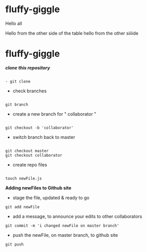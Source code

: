 # fluffy-giggle
Hello all 

Hello from the other side of the table 
hello from the other siiiide 

# fluffy-giggle


***clone this repository***

```

- git clone

```


- check branches 

``` 

git branch

```


- create a new branch for " collaborator  "
```

git checkout -b 'collaborator'

```

- switch branch back to master

```

git checkout master
git checkout collaborator

```


- create repo files


```

touch newFile.js

```

**Adding newFiles to Github site** 


- stage the file, updated & ready to go
```
git add newFile

```

- add a message, to announce your edits to other collaborators

```
git commit -m 'i changed newFile on master branch'

```

- push the newFile, on master branch, to github site

```
git push

```
